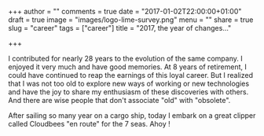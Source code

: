 +++
author = ""
comments = true
date = "2017-01-02T22:00:00+01:00"
draft = true
image = "images/logo-lime-survey.png"
menu = ""
share = true
slug = "career"
tags = ["career"]
title = "2017, the year of changes..."

+++

I contributed for nearly 28 years to the evolution of the same company. I enjoyed it very much and have good memories. At 8 years of retirement, I could have continued to reap the earnings of this loyal career. But I realized that I was not too old to explore new ways of working or new technologies and have the joy to share my enthusiasm of these discoveries with others. And there are wise people that don't associate "old" with "obsolete".


After sailing so many year on a cargo ship, today I embark on a great clipper called Cloudbees "en route" for the 7 seas. Ahoy !
